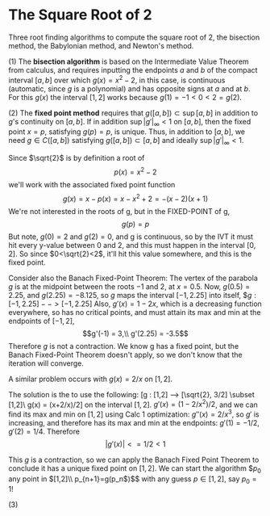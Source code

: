 # The Square Root of 2

Three root finding algorithms to compute the square root of 2, the bisection method, the Babylonian method, and Newton's method.

(1) The **bisection algorithm** is based on the Intermediate Value Theorem from calculus, and requires inputting the endpoints $a$ and $b$ of the compact interval $[a,b]$ over which $g(x)=x^2-2$, in this case, is continuous (automatic, since $g$ is a polynomial) and has opposite signs at $a$ and at $b$.  For this $g(x)$ the interval $[1,2]$ works because $g(1)=-1<0<2=g(2)$.

(2) The **fixed point method** requires that $g([a,b])\subset\sup  [a,b]$ in addition to $g$'s continuity on $[a,b]$. If in addition $\sup |g'|_{\infty}<1$ on $[a,b]$, then the fixed point $x=p$, satisfying $g(p)=p$, is unique.  Thus, in addition to $[a,b]$, we need $g\in C([a,b])$ satisfying $g([a,b])\subset [a,b]$ and ideally $\sup |g'|_{\infty}<1$.   

Since $\sqrt{2}$ is by definition a root of 
               $$p(x) = x^2-2$$
 we'll work with the associated fixed point function
               $$g(x) = x-p(x) = x-x^2+2 = -(x-2)(x+1)$$
 We're not interested in the roots of g, but in the FIXED-POINT of g,
              $$g(p) = p$$
 But note, $g(0) = 2$ and $g(2) = 0$, and g is continuous, so by the IVT it must
 hit every y-value between 0 and 2, and this must happen in the interval $[0,2]$.
 So since $0<\sqrt{2}<2$, it'll hit this value somewhere, and this is the fixed
 point.

 Consider also the Banach Fixed-Point Theorem:  The vertex of the 
 parabola $g$ is at the midpoint between the roots $-1$ and $2$, at $x = 0.5$.
 Now, $g(0.5)=2.25$, and $g(2.25) = -8.125$, so $g$ maps the interval $[-1,2.25]$ into
 itself,
$$g : [-1,2.25]-->[-1,2.25]$
 Also, $g'(x) = 1-2x$, which is a decreasing function everywhere, so has no
 critical points, and must attain its max and min at the endpoints of $[-1,2]$,
$$g'(-1) = 3,\\ g'(2.25) = -3.5$$
 Therefore $g$ is not a contraction. We know g has a fixed point, but the Banach
 Fixed-Point Theorem doesn't apply, so we don't know that the iteration will
 converge.

 A similar problem occurs with $g(x) = 2/x$ on $[1,2]$.

 The solution is the to use the following:
            \[g : [1,2] --> [\sqrt{2}, 3/2] \subset [1,2]\\
            g(x) = (x+2/x)/2\]
 on the interval $[1,2]$.  $g'(x) = (1-2/x^2)/2$, and we can find its max and min
 on $[1,2]$ using Calc 1 optimization: $g''(x) = 2/x^3$, so $g'$ is increasing,
 and therefore has its max and min at the endpoints:  $g'(1) = -1/2$,
 $g'(2) = 1/4$.  Therefore
            $$|g'(x)| <= 1/2 < 1$$

 This $g$ is a contraction, so we can apply the Banach Fixed Point Theorem to conclude it has a unique fixed point on $[1,2]$.  We can start the algorithm 
                $$p_0$ any point in $[1,2]\\
                p_{n+1}=g(p_n$)$$
 with any guess $p\in [1,2]$, say $p_0=1$!

 (3) 